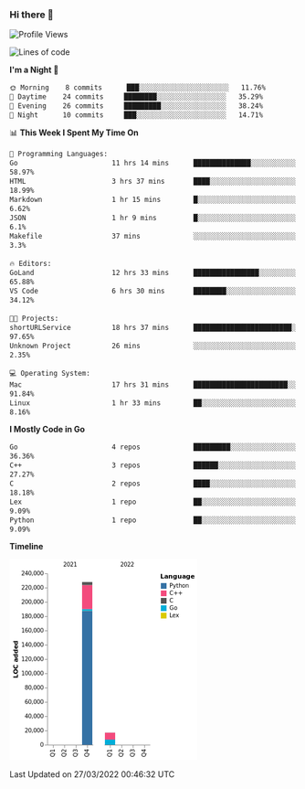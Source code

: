 ### Hi there 👋

<!--START_SECTION:waka-->
![Profile Views](http://img.shields.io/badge/Profile%20Views-1-blue)

![Lines of code](https://img.shields.io/badge/From%20Hello%20World%20I%27ve%20Written-245%20Thousand%20lines%20of%20code-blue)

**I'm a Night 🦉** 

```text
🌞 Morning    8 commits      ███░░░░░░░░░░░░░░░░░░░░░░   11.76% 
🌆 Daytime    24 commits     ████████░░░░░░░░░░░░░░░░░   35.29% 
🌃 Evening    26 commits     █████████░░░░░░░░░░░░░░░░   38.24% 
🌙 Night      10 commits     ███░░░░░░░░░░░░░░░░░░░░░░   14.71%

```


📊 **This Week I Spent My Time On** 

```text
💬 Programming Languages: 
Go                       11 hrs 14 mins      ██████████████░░░░░░░░░░░   58.97% 
HTML                     3 hrs 37 mins       ████░░░░░░░░░░░░░░░░░░░░░   18.99% 
Markdown                 1 hr 15 mins        █░░░░░░░░░░░░░░░░░░░░░░░░   6.62% 
JSON                     1 hr 9 mins         █░░░░░░░░░░░░░░░░░░░░░░░░   6.1% 
Makefile                 37 mins             ░░░░░░░░░░░░░░░░░░░░░░░░░   3.3%

🔥 Editors: 
GoLand                   12 hrs 33 mins      ████████████████░░░░░░░░░   65.88% 
VS Code                  6 hrs 30 mins       ████████░░░░░░░░░░░░░░░░░   34.12%

🐱‍💻 Projects: 
shortURLService          18 hrs 37 mins      ████████████████████████░   97.65% 
Unknown Project          26 mins             ░░░░░░░░░░░░░░░░░░░░░░░░░   2.35%

💻 Operating System: 
Mac                      17 hrs 31 mins      ███████████████████████░░   91.84% 
Linux                    1 hr 33 mins        ██░░░░░░░░░░░░░░░░░░░░░░░   8.16%

```

**I Mostly Code in Go** 

```text
Go                       4 repos             █████████░░░░░░░░░░░░░░░░   36.36% 
C++                      3 repos             ██████░░░░░░░░░░░░░░░░░░░   27.27% 
C                        2 repos             ████░░░░░░░░░░░░░░░░░░░░░   18.18% 
Lex                      1 repo              ██░░░░░░░░░░░░░░░░░░░░░░░   9.09% 
Python                   1 repo              ██░░░░░░░░░░░░░░░░░░░░░░░   9.09%

```


**Timeline**

![Chart not found](https://raw.githubusercontent.com/h3n4l/h3n4l/main/charts/bar_graph.png) 


 Last Updated on 27/03/2022 00:46:32 UTC
<!--END_SECTION:waka-->

